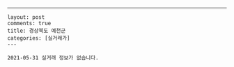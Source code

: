 ---
    layout: post
    comments: true
    title: 경상북도 예천군
    categories: [실거래가]
    ---

    2021-05-31 실거래 정보가 없습니다.

    